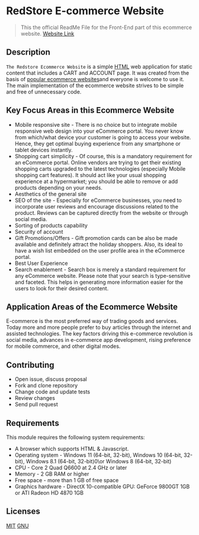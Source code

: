 # RedStore E-commerce Website

>This the official ReadMe File for the Front-End part of this ecommerce website. [Website Link](https://redstore-4abf8.web.app/index.html)

## Description
`The Redstore Ecommerce Website` is a simple [HTML](https://html.com/) web application for static content that includes a CART and ACCOUNT page. It was created from the basis of [popular ecommerce websites](https://www.creative.co.ke/top-10-e-commerce-platforms-in-kenya/)and everyone is welcome to use it.
The main implementation of the ecommerce website strives to be simple and free of unnecessary code.

## Key Focus Areas in this Ecommerce Website
- Mobile responsive site - There is no choice but to integrate mobile responsive web design into your eCommerce portal. You never know from which/what device your customer is going to access your website. Hence, they get optimal buying experience from any smartphone or tablet devices instantly.
- Shopping cart simplicity - Of course, this is a mandatory requirement for an eCommerce portal. Online vendors are trying to get their existing shopping carts upgraded to the latest technologies (especially Mobile shopping cart features).
It should act like your usual shopping experience at a hypermarket; you should be able to remove or add products depending on your needs.
- Aesthetics of the general site
- SEO of the site - Especially for eCommerce businesses, you need to incorporate user reviews and encourage discussions related to the product. Reviews can be captured directly from the website or through social media.
- Sorting of products capability
- Security of account
- Gift Promotions/Offers - Gift promotion cards can be also be made available and definitely attract the holiday shoppers. Also, its ideal to have a wish list embedded on the user profile area in the eCommerce portal.
- Best User Experience
- Search enablement - Search box is merely a standard requirement for any eCommerce website. Please note that your search is type-sensitive and faceted. This helps in generating more information easier for the users to look for their desired content.


## Application Areas of the Ecommerce Website
E-commerce is the most preferred way of trading goods and services. Today more and more people prefer to buy articles through the internet and assisted technologies. The key factors driving this e-commerce revolution is social media, advances in e-commerce app development, rising preference for mobile commerce, and other digital modes. 

## Contributing

- Open issue, discuss proposal
- Fork and clone repository
- Change code and update tests
- Review changes
- Send pull request

## Requirements
This module requires the following system requirements:
- A browser which supports HTML & Javascript.
- Operating system - Windows 11 (64-bit, 32-bit), Windows 10 (64-bit, 32-bit), Windows 8.1 (64-bit, 32-bit)0\or Windows 8 (64-bit, 32-bit)
- CPU - Core 2 Quad Q6600 at 2.4 GHz or later
- Memory - 2 GB RAM or higher
- Free space - more than 1 GB of free space
- Graphics hardware - DirectX 10-compatible GPU: GeForce 9800GT 1GB or ATI Radeon HD 4870 1GB

## Licenses
[MIT](LICENSE)
[GNU](LICENSE)
